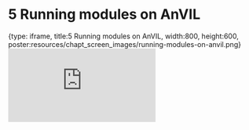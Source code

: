 # 5 Running modules on AnVIL
 
{type: iframe, title:5 Running modules on AnVIL, width:800, height:600, poster:resources/chapt_screen_images/running-modules-on-anvil.png}
![](https://sayumiyork.github.io/c-moor-ottr-generic/running-modules-on-anvil.html)
 

 
